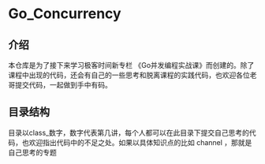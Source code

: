 # Go_Concurrency

## 介绍

本仓库是为了接下来学习极客时间新专栏 《Go并发编程实战课》而创建的。除了课程中出现的代码，还会有自己的一些思考和脱离课程的实践代码，也欢迎各位老哥提交代码，一起做到手中有码。

## 目录结构

目录以class_数字，数字代表第几讲，每个人都可以在此目录下提交自己思考的代码，也欢迎指出代码中的不足之处。如果以具体知识点的比如 channel ，那就是自己思考的专题


